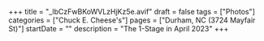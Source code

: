 +++
title = "_lbCzFwBKoWVLzHjKz5e.avif"
draft = false
tags = ["Photos"]
categories = ["Chuck E. Cheese's"]
pages = ["Durham, NC (3724 Mayfair St)"]
startDate = ""
description = "The 1-Stage in April 2023"
+++
